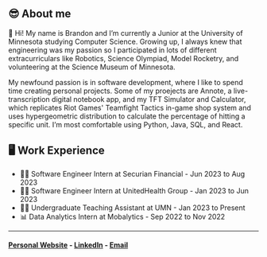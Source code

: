 ## 😎 About me
👋 Hi! My name is Brandon and I’m currently a Junior at the University of Minnesota studying Computer Science. Growing up, I always knew that engineering was my passion so I participated in lots of different extracurriculars like Robotics, Science Olympiad, Model Rocketry, and volunteering at the Science Museum of Minnesota. 

My newfound passion is in software development, where I like to spend time creating personal projects. Some of my proejects are Annote, a live-transcription digital notebook app, and my TFT Simulator and Calculator, which replicates Riot Games' Teamfight Tactics in-game shop system and uses hypergeometric distribution to calculate the percentage of hitting a specific unit. I’m most comfortable using Python, Java, SQL, and React.

## 🖥️ Work Experience
- 👨‍💻 Software Engineer Intern at Securian Financial - Jun 2023 to Aug 2023
- 👨‍💻 Software Engineer Intern at UnitedHealth Group - Jan 2023 to Jun 2023
- 👨‍🏫 Undergraduate Teaching Assistant at UMN - Jan 2023 to Present
- 📊 Data Analytics Intern at Mobalytics - Sep 2022 to Nov 2022

___
#### [Personal Website](https://www.brandonlam.dev/) - [LinkedIn](https://www.linkedin.com/in/brandon-nguyen-lam/) - [Email](mailto:brandonnguyenlam@gmail.com)
